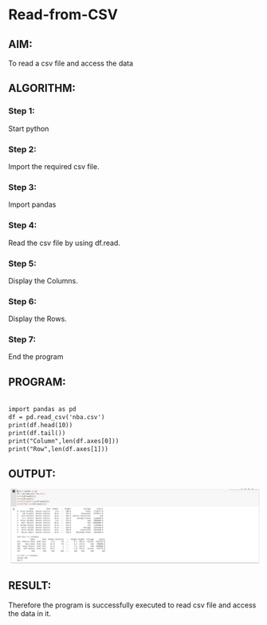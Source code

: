 # Read-from-CSV

## AIM:
To read a csv file and access the data

## ALGORITHM:
### Step 1:
Start python

### Step 2:
Import the required csv file.

### Step 3:
Import pandas

### Step 4:
Read the csv file by using df.read.

### Step 5:
Display the Columns.

### Step 6:
Display the Rows.

### Step 7:
End the program
## PROGRAM:
```

import pandas as pd
df = pd.read_csv('nba.csv')
print(df.head(10))
print(df.tail())
print("Column",len(df.axes[0]))
print("Row",len(df.axes[1]))
```

## OUTPUT:
![Github logo](csv.png)

## RESULT:
Therefore the program is successfully executed to read csv file and access the data in it.
